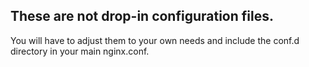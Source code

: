 ## These are not drop-in configuration files.
You will have to adjust them to your own needs and include the conf.d directory in your main nginx.conf.
